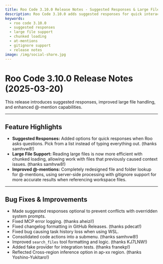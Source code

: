 ```yaml
---
title: Roo Code 3.10.0 Release Notes - Suggested Responses & Large File Support
description: Roo Code 3.10.0 adds suggested responses for quick interactions, efficient large file handling with chunked loading, and improved @-mention file lookup capabilities.
keywords:
  - roo code 3.10.0
  - suggested responses
  - large file support
  - chunked loading
  - at-mentions
  - gitignore support
  - release notes
image: /img/social-share.jpg
---
```


# Roo Code 3.10.0 Release Notes (2025-03-20)

This release introduces suggested responses, improved large file handling, and enhanced @-mention capabilities.

---

## Feature Highlights

*   **Suggested Responses:** Added options for quick responses when Roo asks questions. Pick from a list instead of typing everything out. (thanks samhvw8!)
*   **Large File Support:** Reading large files is now more efficient with chunked loading, allowing work with files that previously caused context issues. (thanks samhvw8!)
*   **Improved @-mentions:** Completely redesigned file and folder lookup for @-mentions, using server-side processing with gitignore support for more accurate results when referencing workspace files.

---

## Bug Fixes & Improvements

*   Made suggested responses optional to prevent conflicts with overridden system prompts.
*   Fixed MCP error logging. (thanks aheizi!)
*   Fixed changelog formatting in GitHub Releases. (thanks pdecat!)
*   Fixed bug causing task history loss when using WSL.
*   Consolidated code actions into a submenu. (thanks samhvw8!)
*   Improved `search_files` tool formatting and logic. (thanks KJ7LNW!)
*   Added fake provider for integration tests. (thanks franekp!)
*   Reflected Cross-region inference option in ap-xx region. (thanks Yoshino-Yukitaro!)